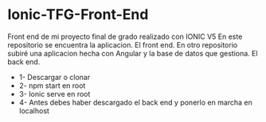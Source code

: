 # Ionic-TFG-Front-End
Front end de mi proyecto final de grado realizado con IONIC V5
En este repositorio se encuentra la aplicacion. El front end. En otro repositorio subiré una aplicacion hecha con Angular y la base de datos que gestiona. El back end. 
* 1- Descargar o clonar
* 2- npm start en root
* 3- Ionic serve en root
* 4- Antes debes haber descargado el back end y ponerlo en marcha en localhost
